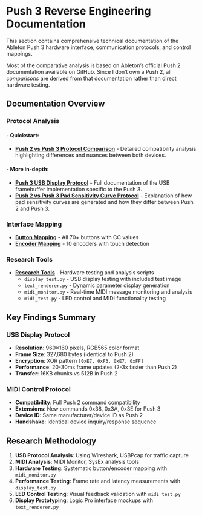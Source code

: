 # Push 3 Reverse Engineering Documentation

This section contains comprehensive technical documentation of the Ableton Push 3 hardware interface, communication protocols, and control mappings. 

Most of the comparative analysis is based on Ableton’s official Push 2 documentation available on GitHub. 
Since I don’t own a Push 2, all *comparisons* are derived from that documentation rather than direct hardware testing.

## Documentation Overview

### Protocol Analysis
#### - Quickstart:
- **[Push 2 vs Push 3 Protocol Comparison](protocol-analysis/push2-push3-protocol.md)** - Detailed compatibility analysis highlighting differences and nuances between both devices.
#### - More in-depth:
- **[Push 3 USB Display Protocol](protocol-analysis/push3-display-protocol.md)** - Full documentation of the USB framebuffer implementation specific to the Push 3.
- **[Push 2 vs Push 3 Pad Sensitivity Curve Protocol](protocol-analysis/push2-push3-curve-protocol.md)** - Explanation of how pad sensitivity curves are generated and how they differ between Push 2 and Push 3.

### Interface Mapping
- **[Button Mapping](interface-mapping/buttons.md)** - All 70+ buttons with CC values
- **[Encoder Mapping](interface-mapping/encoders.md)** - 10 encoders with touch detection

### Research Tools
- **[Research Tools](tools)** - Hardware testing and analysis scripts
  - `display_test.py` - USB display testing with included test image
  - `text_renderer.py` - Dynamic parameter display generation
  - `midi_monitor.py` - Real-time MIDI message monitoring and analysis
  - `midi_test.py` - LED control and MIDI functionality testing  

## Key Findings Summary

### USB Display Protocol
- **Resolution**: 960×160 pixels, RGB565 color format
- **Frame Size**: 327,680 bytes (identical to Push 2)
- **Encryption**: XOR pattern `[0xE7, 0xF3, 0xE7, 0xFF]`
- **Performance**: 20-30ms frame updates (2-3x faster than Push 2)
- **Transfer**: 16KB chunks vs 512B in Push 2

### MIDI Control Protocol
- **Compatibility**: Full Push 2 command compatibility
- **Extensions**: New commands 0x38, 0x3A, 0x3E for Push 3
- **Device ID**: Same manufacturer/device ID as Push 2
- **Handshake**: Identical device inquiry/response sequence

## Research Methodology

1. **USB Protocol Analysis**: Using Wireshark, USBPcap for traffic capture
2. **MIDI Analysis**: MIDI Monitor, SysEx analysis tools  
3. **Hardware Testing**: Systematic button/encoder mapping with `midi_monitor.py`
4. **Performance Testing**: Frame rate and latency measurements with `display_test.py`
5. **LED Control Testing**: Visual feedback validation with `midi_test.py`
6. **Display Prototyping**: Logic Pro interface mockups with `text_renderer.py`
